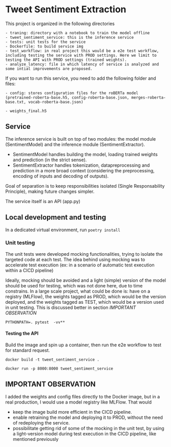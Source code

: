 # Tweet Sentiment Extraction
This project is organized in the following directories

```
- traning: directory with a notebook to train the model offline
- tweet_sentiment_service: this is the inference service
- tests: unit tests for the service
- Dockerfile: to build service img
- test_workflow: in real project this would be a e2e test workflow, including testing the service with PROD settings. Here we limit to testing the API with PROD settings (trained weights).
- analyze_latency: file in which latency of service is analyzed and some intial improvements are proposed.
```

If you want to run this service, you need to add the following folder and files:
```
- config: stores configuration files for the roBERTa model (pretrained-roberta-base.h5, config-roberta-base.json, merges-roberta-base.txt, vocab-roberta-base.json)

- weights_final.h5
```

## Service
The inference service is built on top of two modules: the model module (SentimentModel) and the inference module (SentimentExtractor). 
- SentimentModel handles building the model, loading trained weights and prediction (in the strict sense). 
- SentimentExtractor handles tokenization, datapreprocessing and prediction in a more broad context (considering the preprocessing, encoding of inputs and decoding of outputs).

Goal of separation is to keep responsibilities isolated (Single Responsability Principle), making future changes simpler.

The service itself is an API (app.py)

## Local development and testing
In a dedicated virtual environment, run ```poetry install```

### Unit testing
The unit tests were developed mocking functionalities, trying to isolate the targeted code at each test. The idea behind using mocking was to accelerate test execution (ex: in a scenario of automatic test execution within a CICD pipeline)

Ideally, mocking should be avoided and a light (simple) version of the model should be used for testing, which was not done here, due to time constrains. In a large scale project, what could be done is: have on a registry (MLFlow), the weights tagged as PROD, which would be the version deployed, and the weights tagged as TEST, which would be a version used in unit testing. This is discussed better in section *IMPORTANT OBSERVATION*

```
PYTHONPATH=. pytest  -vv**
```

#### Testing the API

Build the image and spin up a container, then run the e2e workflow
to test for standard request.
```
docker build -t tweet_sentiment_service .

docker run -p 8000:8000 tweet_sentiment_service
```


## IMPORTANT OBSERVATION
I added the weights and config files directly to the Docker image, but in a real production, I would use a model registry like MLFlow. That would
- keep the image build more efficient in the CICD pipeline.
- enable retraining the model and deploying it to PROD, without the need of redeploying the service.
- possibilitate getting rid of some of the mocking in the unit test, by using a light-version model during test execution in the CICD pipeline, like mentioned previously



